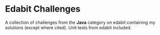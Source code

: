 # Edabit Challenges
A collection of challenges from the **Java** category on edabit containing my solutions (except where cited).
Unit tests from edabit included.
